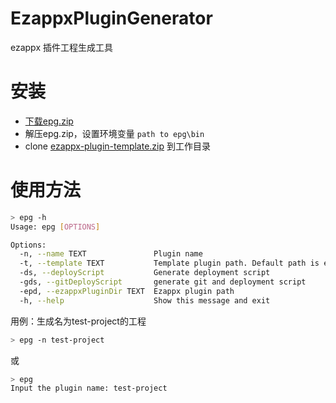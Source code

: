 # EzappxPluginGenerator
ezappx 插件工程生成工具

# 安装
- [下载epg.zip](https://github.com/ingbyr/ezappx-plugin-generator/releases)
- 解压epg.zip，设置环境变量 `path to epg\bin`
- clone [ezappx-plugin-template.zip](https://github.com/ingbyr/ezappx-plugin-templeate) 到工作目录

# 使用方法
```bash
> epg -h
Usage: epg [OPTIONS]

Options:
  -n, --name TEXT               Plugin name
  -t, --template TEXT           Template plugin path. Default path is ezappx-plugin-template
  -ds, --deployScript           Generate deployment script
  -gds, --gitDeployScript       generate git and deployment script
  -epd, --ezappxPluginDir TEXT  Ezappx plugin path
  -h, --help                    Show this message and exit
```

用例：生成名为test-project的工程
```bash
> epg -n test-project
```
或
```bash
> epg
Input the plugin name: test-project
```